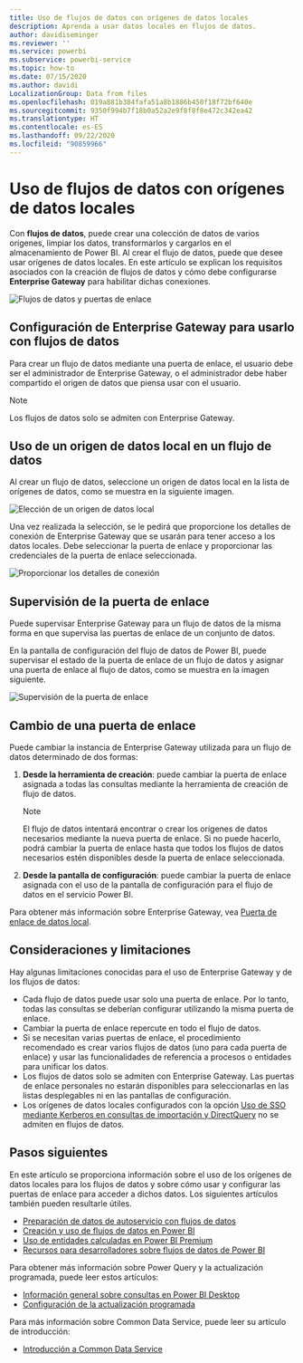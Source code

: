 ```yaml
---
title: Uso de flujos de datos con orígenes de datos locales
description: Aprenda a usar datos locales en flujos de datos.
author: davidiseminger
ms.reviewer: ''
ms.service: powerbi
ms.subservice: powerbi-service
ms.topic: how-to
ms.date: 07/15/2020
ms.author: davidi
LocalizationGroup: Data from files
ms.openlocfilehash: 019a881b384fafa51a8b1886b450f18f72bf640e
ms.sourcegitcommit: 9350f994b7f18b0a52a2e9f8f8f8e472c342ea42
ms.translationtype: HT
ms.contentlocale: es-ES
ms.lasthandoff: 09/22/2020
ms.locfileid: "90859966"
---
```

# <a name="using-dataflows-with-on-premises-data-sources"></a>Uso de flujos de datos con orígenes de datos locales

Con **flujos de datos**, puede crear una colección de datos de varios orígenes, limpiar los datos, transformarlos y cargarlos en el almacenamiento de Power BI. Al crear el flujo de datos, puede que desee usar orígenes de datos locales. En este artículo se explican los requisitos asociados con la creación de flujos de datos y cómo debe configurarse **Enterprise Gateway** para habilitar dichas conexiones.

![Flujos de datos y puertas de enlace](media/service-dataflows-onpremises-gateways/onpremises-gateways_01.png)

## <a name="configuring-an-enterprise-gateway-for-use-with-dataflows"></a>Configuración de Enterprise Gateway para usarlo con flujos de datos

Para crear un flujo de datos mediante una puerta de enlace, el usuario debe ser el administrador de Enterprise Gateway, o el administrador debe haber compartido el origen de datos que piensa usar con el usuario. 


> [!NOTE]
> Los flujos de datos solo se admiten con Enterprise Gateway.

## <a name="using-an-on-premises-data-source-in-a-dataflow"></a>Uso de un origen de datos local en un flujo de datos

Al crear un flujo de datos, seleccione un origen de datos local en la lista de orígenes de datos, como se muestra en la siguiente imagen.

![Elección de un origen de datos local](media/service-dataflows-onpremises-gateways/onpremises-gateways_02a.png)

Una vez realizada la selección, se le pedirá que proporcione los detalles de conexión de Enterprise Gateway que se usarán para tener acceso a los datos locales. Debe seleccionar la puerta de enlace y proporcionar las credenciales de la puerta de enlace seleccionada.

![Proporcionar los detalles de conexión](media/service-dataflows-onpremises-gateways/onpremises-gateways_03.png)

## <a name="monitoring-your-gateway"></a>Supervisión de la puerta de enlace

Puede supervisar Enterprise Gateway para un flujo de datos de la misma forma en que supervisa las puertas de enlace de un conjunto de datos.

En la pantalla de configuración del flujo de datos de Power BI, puede supervisar el estado de la puerta de enlace de un flujo de datos y asignar una puerta de enlace al flujo de datos, como se muestra en la imagen siguiente.

![Supervisión de la puerta de enlace](media/service-dataflows-onpremises-gateways/onpremises-gateways_01.png)

## <a name="changing-a-gateway"></a>Cambio de una puerta de enlace

Puede cambiar la instancia de Enterprise Gateway utilizada para un flujo de datos determinado de dos formas:

1. **Desde la herramienta de creación**: puede cambiar la puerta de enlace asignada a todas las consultas mediante la herramienta de creación de flujo de datos.

    > [!NOTE]
    > El flujo de datos intentará encontrar o crear los orígenes de datos necesarios mediante la nueva puerta de enlace. Si no puede hacerlo, podrá cambiar la puerta de enlace hasta que todos los flujos de datos necesarios estén disponibles desde la puerta de enlace seleccionada.

2. **Desde la pantalla de configuración**: puede cambiar la puerta de enlace asignada con el uso de la pantalla de configuración para el flujo de datos en el servicio Power BI.

Para obtener más información sobre Enterprise Gateway, vea [Puerta de enlace de datos local](../connect-data/service-gateway-onprem.md).

## <a name="considerations-and-limitations"></a>Consideraciones y limitaciones

Hay algunas limitaciones conocidas para el uso de Enterprise Gateway y de los flujos de datos:

* Cada flujo de datos puede usar solo una puerta de enlace. Por lo tanto, todas las consultas se deberían configurar utilizando la misma puerta de enlace.
* Cambiar la puerta de enlace repercute en todo el flujo de datos.
* Si se necesitan varias puertas de enlace, el procedimiento recomendado es crear varios flujos de datos (uno para cada puerta de enlace) y usar las funcionalidades de referencia a procesos o entidades para unificar los datos.
* Los flujos de datos solo se admiten con Enterprise Gateway. Las puertas de enlace personales no estarán disponibles para seleccionarlas en las listas desplegables ni en las pantallas de configuración.
* Los orígenes de datos locales configurados con la opción [Uso de SSO mediante Kerberos en consultas de importación y DirectQuery](../connect-data/service-gateway-sso-kerberos.md#run-a-power-bi-report) no se admiten en flujos de datos.


## <a name="next-steps"></a>Pasos siguientes

En este artículo se proporciona información sobre el uso de los orígenes de datos locales para los flujos de datos y sobre cómo usar y configurar las puertas de enlace para acceder a dichos datos. Los siguientes artículos también pueden resultarle útiles.

* [Preparación de datos de autoservicio con flujos de datos](service-dataflows-overview.md)
* [Creación y uso de flujos de datos en Power BI](service-dataflows-create-use.md)
* [Uso de entidades calculadas en Power BI Premium](service-dataflows-computed-entities-premium.md)
* [Recursos para desarrolladores sobre flujos de datos de Power BI](service-dataflows-developer-resources.md)

Para obtener más información sobre Power Query y la actualización programada, puede leer estos artículos:
* [Información general sobre consultas en Power BI Desktop](desktop-query-overview.md)
* [Configuración de la actualización programada](../connect-data/refresh-scheduled-refresh.md)

Para más información sobre Common Data Service, puede leer su artículo de introducción:
* [Introducción a Common Data Service](/powerapps/common-data-model/overview)